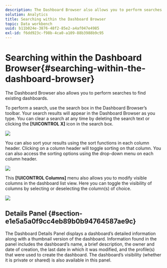 ```yaml
---
description: The Dashboard Browser also allows you to perform searches to find existing dashboards.
solution: Analytics
title: Searching within the Dashboard Browser
topic: Data workbench
uuid: b11b024e-3876-48f2-85e2-a4af047e4985
exl-id: f6dd923c-f98b-4ca0-a109-88b3988b9c95
---
```

# Searching within the Dashboard Browser{#searching-within-the-dashboard-browser}

The Dashboard Browser also allows you to perform searches to find existing dashboards.

To perform a search, use the search box in the Dashboard Browser’s toolbar. Your search results will appear in the Dashboard Browser as you type. You can clear a search at any time by deleting the search text or clicking the **[!UICONTROL X]** icon in the search box.

![](assets/search.png)

You can also sort your results using the sort functions in each column header. Clicking on a column header will toggle sorting on that column. You can also access the sorting options using the drop-down menu on each column header.

![](assets/sorting.png)

This **[!UICONTROL Columns]** menu also allows you to modify visible columns in the dashboard list view. Here you can toggle the visibility of columns by selecting or deselecting the column(s) of choice.

![](assets/sorting_columns.png)

## Details Panel {#section-e1e5a5a0f9cc4eb89b0b94764587ae9c}

The Dashboard Details Panel displays a dashboard’s detailed information along with a thumbnail version of the dashboard. Information found in the panel includes the dashboard’s name, a brief description, the owner and date of creation, the last date in which it was modified, and the profile(s) that were used to create the dashboard. The dashboard’s visibility (whether it is private or shared) is also available in this panel.
